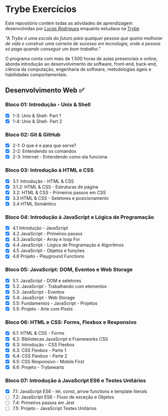 # Trybe Exercícios

Este repositório contém todas as atividades de aprendizagem desenvolvidas por _[Lucas Rodrigues](https://www.linkedin.com/in/lucas-rodrigues-5435a1233/)_ enquanto estudava na [Trybe](https://www.betrybe.com/)

_"A Trybe é uma escola do futuro para qualquer pessoa que queira melhorar de vida e construir uma carreira de sucesso em tecnologia, onde a pessoa só paga quando conseguir um bom trabalho."_

O programa conta com mais de 1.500 horas de aulas presenciais e online, aborda introdução ao desenvolvimento de software, front-end, back-end, ciência da computação, engenharia de software, metodologias ágeis e habilidades comportamentais.

## Desenvolvimento Web :white_check_mark:

### Bloco 01: Introdução - Unix & Shell

- [X] 1-3: Unix & Shell- Part 1
- [X] 1-4: Unix & Shell- Part 2

### Bloco 02: Git & GitHub

- [X] 2-1: O que é e para que serve?
- [X] 2-2: Entendendo os comandos
- [X] 2-3: Internet - Entendendo como ela funciona

### Bloco 03: Introdução à HTML e CSS

- [X] 3.1: Introdução - HTML & CSS
- [X] 3.1.2: HTML & CSS - Estruturas de página
- [X] 3.2: HTML & CSS - Primeiros passos em CSS
- [X] 3.3 HTML & CSS - Seletores e posicionamento
- [X] 3.4 HTML Semântico

### Bloco 04: Introdução à JavaScript e Lógica de Programação

- [X] 4.1 Introdução - JavaScript
- [X] 4.2 JavaScript - Primeiros passos
- [X] 4.3 JavaScript - Array e loop For
- [X] 4.4 JavaScript - Lógica de Programação e Algoritmos
- [X] 4.5 JavaScript - Objetos e funções
- [X] 4.6 Projeto - Playground Functions

### Bloco 05: JavaScript: DOM, Eventos e Web Storage

- [X] 5.1: JavaScript - DOM e seletores
- [X] 5.2: JavaScript - Trabalhando com elementos
- [X] 5.3: JavaScript - Eventos
- [X] 5.4: JavaScript - Web Storage
- [X] 5.5: Fundamentos - JavaScript - Projetos
- [X] 5.5: Projeto - Arte com Pixels

### Bloco 06: HTML e CSS: Forms, Flexbox e Responsivo

- [X] 6.1: HTML & CSS - Forms
- [X] 6.2: Bibliotecas JavaScript e Frameworks CSS
- [X] 6.3: Introdução - CSS Flexbox
- [X] 6.3: CSS Flexbox - Parte 1
- [X] 6.4: CSS Flexbox - Parte 2
- [X] 6.5: CSS Responsivo - Mobile First
- [X] 6.6: Projeto - Trybewarts

### Bloco 07: Introdução à JavaScript ES6 e Testes Unitários
- [X] 7.1: JavaScript ES6 - let, const, arrow functions e template literals
- [ ] 7.2: JavaScript ES6 - Fluxo de exceção e Objetos
- [ ] 7.4: Primeiros passos em Jest
- [ ] 7.5: Projeto - JavaScript Testes Unitários